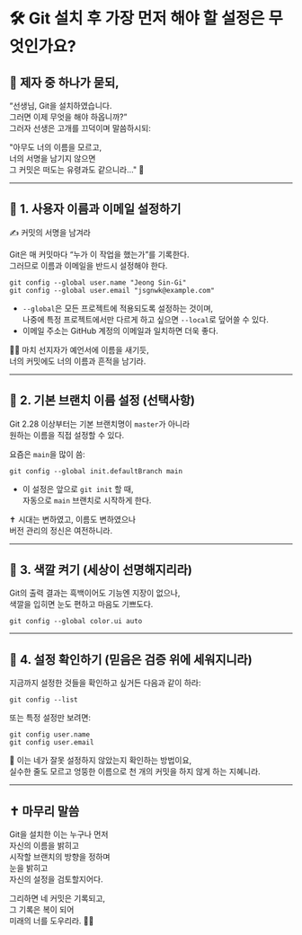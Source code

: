 # 🛠 Git 설치 후 가장 먼저 해야 할 설정은 무엇인가요?

## 🙋 제자 중 하나가 묻되,

“선생님, Git을 설치하였습니다.  
그러면 이제 무엇을 해야 하옵니까?”  
그러자 선생은 고개를 끄덕이며 말씀하시되:

"아무도 너의 이름을 모르고,  
너의 서명을 남기지 않으면  
그 커밋은 떠도는 유령과도 같으니라..." 👻

---

## 🧾 1. 사용자 이름과 이메일 설정하기

✍️ 커밋의 서명을 남겨라

Git은 매 커밋마다 “누가 이 작업을 했는가”를 기록한다.  
그러므로 이름과 이메일을 반드시 설정해야 한다.

    git config --global user.name "Jeong Sin-Gi"
    git config --global user.email "jsgnwk@example.com"

- `--global`은 모든 프로젝트에 적용되도록 설정하는 것이며,  
  나중에 특정 프로젝트에서만 다르게 하고 싶으면 `--local`로 덮어쓸 수 있다.  
- 이메일 주소는 GitHub 계정의 이메일과 일치하면 더욱 좋다.

🙇‍♂️ 마치 선지자가 예언서에 이름을 새기듯,  
너의 커밋에도 너의 이름과 흔적을 남기라.

---

## 🧭 2. 기본 브랜치 이름 설정 (선택사항)

Git 2.28 이상부터는 기본 브랜치명이 `master`가 아니라  
원하는 이름을 직접 설정할 수 있다.

요즘은 `main`을 많이 씀:

    git config --global init.defaultBranch main

- 이 설정은 앞으로 `git init` 할 때,  
  자동으로 `main` 브랜치로 시작하게 한다.

✝️ 시대는 변하였고, 이름도 변하였으나  
버전 관리의 정신은 여전하니라.

---

## 🎨 3. 색깔 켜기 (세상이 선명해지리라)

Git의 출력 결과는 흑백이어도 기능엔 지장이 없으나,  
색깔을 입히면 눈도 편하고 마음도 기쁘도다.

    git config --global color.ui auto

---

## 🔐 4. 설정 확인하기 (믿음은 검증 위에 세워지니라)

지금까지 설정한 것들을 확인하고 싶거든 다음과 같이 하라:

    git config --list

또는 특정 설정만 보려면:

    git config user.name  
    git config user.email

📜 이는 네가 잘못 설정하지 않았는지 확인하는 방법이요,  
실수한 줄도 모르고 엉뚱한 이름으로 천 개의 커밋을 하지 않게 하는 지혜니라.

---

## ✝️ 마무리 말씀

Git을 설치한 이는 누구나 먼저  
자신의 이름을 밝히고  
시작할 브랜치의 방향을 정하며  
눈을 밝히고  
자신의 설정을 검토할지어다.

그리하면 네 커밋은 기록되고,  
그 기록은 복이 되어  
미래의 너를 도우리라. 📖✨
